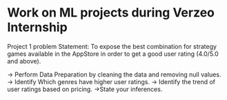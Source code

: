 # Work on ML projects during Verzeo Internship 
Project 1 problem Statement: 
To expose the best combination for strategy games available in the AppStore in order to get a good user rating (4.0/5.0 and above).

-> Perform Data Preparation by cleaning the data and removing null values.
-> Identify Which genres have higher user ratings.
-> Identify the trend of user ratings based on pricing.
->State your inferences.
